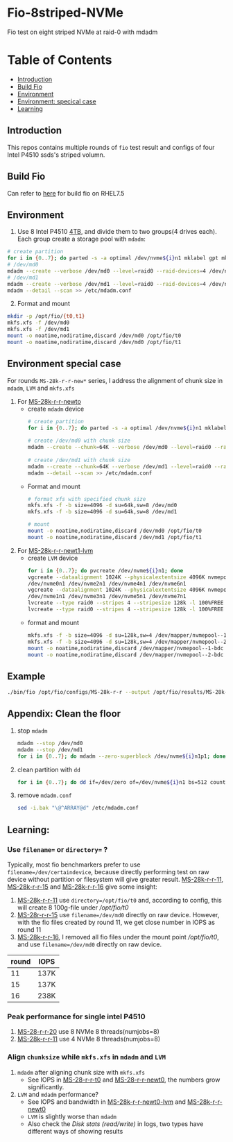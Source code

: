 Fio-8striped-NVMe
===
Fio test on eight striped NVMe at raid-0 with mdadm

Table of Contents
===
* [Introduction](#introduction)
* [Build Fio](#build-fio)  
* [Environment](#environment)
* [Environment: specical case](#environment-special-case)
* [Learning](#learning)
## Introduction
This repos contains multiple rounds of `fio` test result and configs of four Intel P4510 ssds's striped volumn.
## Build Fio
Can refer to [here](https://hackmd.io/vYiT2eZoRDac0K8NU7SA-A#build) for build fio on RHEL7.5
## Environment
1. Use 8 Intel P4510 [4TB](https://ark.intel.com/content/www/us/en/ark/products/122579/intel-ssd-dc-p4510-series-4-0tb-2-5in-pcie-3-1-x4-3d2-tlc.html), and divide them to two groups(4 drives each). Each group create a storage pool with `mdadm`:
  ``` bash
  # create partition
  for i in {0..7}; do parted -s -a optimal /dev/nvme${i}n1 mklabel gpt mkpart primary xfs 1MiB 100%; done
  # /dev/md0
  mdadm --create --verbose /dev/md0 --level=raid0 --raid-devices=4 /dev/nvme0n1p1 /dev/nvme2n1p1 /dev/nvme4n1p1 /dev/nvme6n1p1
  # /dev/md1
  mdadm --create --verbose /dev/md1 --level=raid0 --raid-devices=4 /dev/nvme1n1p1 /dev/nvme3n1p1 /dev/nvme5n1p1 /dev/nvme7n1p1
  mdadm --detail --scan >> /etc/mdadm.conf
  ```
2. Format and mount
  ``` bash
  mkdir -p /opt/fio/{t0,t1}
  mkfs.xfs -f /dev/md0
  mkfs.xfs -f /dev/md1
  mount -o noatime,nodiratime,discard /dev/md0 /opt/fio/t0
  mount -o noatime,nodiratime,discard /dev/md0 /opt/fio/t1
  ```
## Environment special case
For rounds `MS-28k-r-r-new*` series, I address the alignment of chunk size in `mdadm`, `LVM` and `mkfs.xfs`
1. For [MS-28k-r-r-newto](https://github.com/Hsuewei/Fio-8striped-NVMe/blob/main/MS-28k-r-r-newt0.log)
    - create `mdadm` device
      ``` bash
      # create partition
      for i in {0..7}; do parted -s -a optimal /dev/nvme${i}n1 mklabel gpt mkpart primary xfs 1MiB 100%; done
  
      # create /dev/md0 with chunk size
      mdadm --create --chunk=64K --verbose /dev/md0 --level=raid0 --raid-devices=4 /dev/nvme0n1p1 /dev/nvme2n1p1 /dev/nvme4n1p1 /dev/nvme6n1p1
  
      # create /dev/md1 with chunk size
      mdadm --create --chunk=64K --verbose /dev/md1 --level=raid0 --raid-devices=4 /dev/nvme1n1p1 /dev/nvme3n1p1 /dev/nvme5n1p1 /dev/nvme7n1p1
      mdadm --detail --scan >> /etc/mdadm.conf
      ```
    - Format and mount
      ``` bash
      # format xfs with specified chunk size
      mkfs.xfs -f -b size=4096 -d su=64k,sw=8 /dev/md0
      mkfs.xfs -f -b size=4096 -d su=64k,sw=8 /dev/md1
      
      # mount
      mount -o noatime,nodiratime,discard /dev/md0 /opt/fio/t0
      mount -o noatime,nodiratime,discard /dev/md1 /opt/fio/t1
      ```
2. For [MS-28k-r-r-newt1-lvm](https://github.com/Hsuewei/Fio-8striped-NVMe/blob/main/MS-28k-r-r-newt1-lvm)
    - create `LVM` device
      ``` bash
      for i in {0..7}; do pvcreate /dev/nvme${i}n1; done
      vgcreate --dataalignment 1024K --physicalextentsize 4096K nvmepool-1 \
      /dev/nvme0n1 /dev/nvme2n1 /dev/nvme4n1 /dev/nvme6n1
      vgcreate --dataalignment 1024K --physicalextentsize 4096K nvmepool-2 \
      /dev/nvme1n1 /dev/nvme3n1 /dev/nvme5n1 /dev/nvme7n1
      lvcreate --type raid0 --stripes 4 --stripesize 128k -l 100%FREE --name bdc nvmepool-1
      lvcreate --type raid0 --stripes 4 --stripesize 128k -l 100%FREE --name bdc nvmepool-2
      ```
    - format and mount
      ``` bash
      mkfs.xfs -f -b size=4096 -d su=128k,sw=4 /dev/mapper/nvmepool--1-bdc
      mkfs.xfs -f -b size=4096 -d su=128k,sw=4 /dev/mapper/nvmepool--2-bdc
      mount -o noatime,nodiratime,discard /dev/mapper/nvmepool--1-bdc /opt/fio/t0
      mount -o noatime,nodiratime,discard /dev/mapper/nvmepool--2-bdc /opt/fio/t1
      ```
## Example
``` bash
./bin/fio /opt/fio/configs/MS-28k-r-r --output /opt/fio/results/MS-28k-r-r.log
```
## Appendix: Clean the floor
1. stop `mdadm`
   ``` bash
   mdadm --stop /dev/md0
   mdadm --stop /dev/md1
   for i in {0..7}; do mdadm --zero-superblock /dev/nvme${i}n1p1; done
   ```
2. clean partition with `dd`
   ``` bash
   for i in {0..7}; do dd if=/dev/zero of=/dev/nvme${i}n1 bs=512 count=10000; done
   ```
3. remove `mdadm.conf`
   ``` bash
   sed -i.bak "\@^ARRAY@d" /etc/mdadm.conf
   ```
## Learning:
### Use `filename=` or `directory=` ?
Typically, most fio benchmarkers prefer to use `filename=/dev/certaindevice`, because directly performing test on raw device without partition or filesystem will give greater result. [MS-28k-r-r-11](https://github.com/Hsuewei/Fio-8striped-NVMe/blob/main/MS-28k-r-r-11.log), [MS-28k-r-r-15](https://github.com/Hsuewei/Fio-8striped-NVMe/blob/main/MS-28k-r-r-15.log) and [MS-28k-r-r-16](https://github.com/Hsuewei/Fio-8striped-NVMe/blob/main/MS-28k-r-r-16.log) give some insight:
1. [MS-28k-r-r-11](https://github.com/Hsuewei/Fio-8striped-NVMe/blob/main/MS-28k-r-r-11.log) use `directory=/opt/fio/t0` and, according to config, this will create 8 100g-file under */opt/fio/t0* 
2. [MS-28r-r-r-15](https://github.com/Hsuewei/Fio-8striped-NVMe/blob/main/MS-28k-r-r-15.log) use `filename=/dev/md0` directly on raw device. However, with the fio files created by round 11, we get close number in IOPS as round 11
3. [MS-28k-r-r-16](https://github.com/Hsuewei/Fio-8striped-NVMe/blob/main/MS-28k-r-r-16.log), I removed all fio files under the mount point */opt/fio/t0*, and use `filename=/dev/md0` directly on raw device.

round | IOPS
---|----
11 | 137K
15 | 137K
16 | 238K

### Peak performance for single intel P4510
1. [MS-28-r-r-20](https://github.com/Hsuewei/Fio-8striped-NVMe/blob/main/MS-28k-r-r-20.log) use 8 NVMe 8 threads(numjobs=8) 
2. [MS-28k-r-r-11](https://github.com/Hsuewei/Fio-8striped-NVMe/blob/main/MS-28k-r-r-11.log) use 4 NVMe 8 threads(numjobs=8)

### Align `chunksize` while `mkfs.xfs` in `mdadm` and `LVM`
1. `mdadm` after aligning chunk size with `mkfs.xfs`
    - See IOPS in [MS-28-r-r-t0](https://github.com/Hsuewei/Fio-8striped-NVMe/blob/main/MS-28k-r-r-t0.log) and [MS-28-r-r-newt0](https://github.com/Hsuewei/Fio-8striped-NVMe/blob/main/MS-28k-r-r-newt0.log), the numbers grow significantly.
2. `LVM` and `mdadm` performance?
    - See IOPS and bandwidth in [MS-28k-r-r-newt0-lvm](https://github.com/Hsuewei/Fio-8striped-NVMe/blob/main/MS-28k-r-r-newt0-lvm.log) and [MS-28k-r-r-newt0](https://github.com/Hsuewei/Fio-8striped-NVMe/blob/main/MS-28k-r-r-newt0.log)
    - `LVM` is slightly worse than `mdadm`
    - Also check the *Disk stats (read/write)* in logs, two types have different ways of showing results
